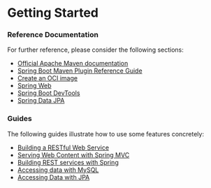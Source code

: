 # Getting Started

### Reference Documentation

For further reference, please consider the following sections:

* [Official Apache Maven documentation](https://maven.apache.org/guides/index.html)
* [Spring Boot Maven Plugin Reference Guide](https://docs.spring.io/spring-boot/docs/3.2.0-RC2/maven-plugin/reference/html/)
* [Create an OCI image](https://docs.spring.io/spring-boot/docs/3.2.0-RC2/maven-plugin/reference/html/#build-image)
* [Spring Web](https://docs.spring.io/spring-boot/docs/3.2.0-RC2/reference/htmlsingle/index.html#web)
* [Spring Boot DevTools](https://docs.spring.io/spring-boot/docs/3.2.0-RC2/reference/htmlsingle/index.html#using.devtools)
* [Spring Data JPA](https://docs.spring.io/spring-boot/docs/3.2.0-RC2/reference/htmlsingle/index.html#data.sql.jpa-and-spring-data)

### Guides

The following guides illustrate how to use some features concretely:

* [Building a RESTful Web Service](https://spring.io/guides/gs/rest-service/)
* [Serving Web Content with Spring MVC](https://spring.io/guides/gs/serving-web-content/)
* [Building REST services with Spring](https://spring.io/guides/tutorials/rest/)
* [Accessing data with MySQL](https://spring.io/guides/gs/accessing-data-mysql/)
* [Accessing Data with JPA](https://spring.io/guides/gs/accessing-data-jpa/)

